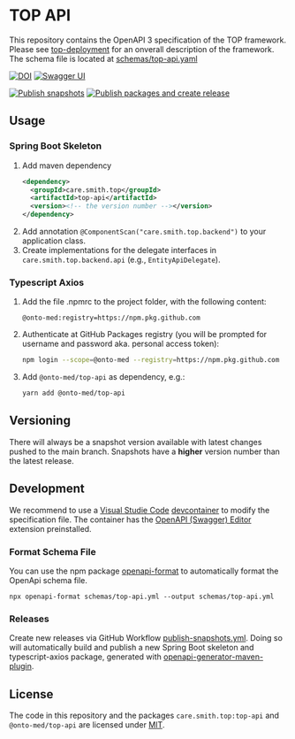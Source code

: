 # TOP API

This repository contains the OpenAPI 3 specification of the TOP framework.
Please see [top-deployment](https://onto-med.github.io/top-deployment) for an onverall description of the framework.
The schema file is located at [schemas/top-api.yaml](schemas/top-api.yaml)

[![DOI](https://zenodo.org/badge/429797878.svg)](https://zenodo.org/badge/latestdoi/429797878)
[![Swagger UI](https://img.shields.io/badge/-Swagger%20UI-%23Clojure?style=flat&logo=swagger&logoColor=white)](https://onto-med.github.io/top-api/)

[![Publish snapshots](https://github.com/Onto-Med/top-api/actions/workflows/publish-snapshots.yml/badge.svg)](https://github.com/Onto-Med/top-api/actions/workflows/publish-snapshots.yml)
[![Publish packages and create release](https://github.com/Onto-Med/top-api/actions/workflows/release.yml/badge.svg)](https://github.com/Onto-Med/top-api/actions/workflows/release.yml)

## Usage

### Spring Boot Skeleton

1. Add maven dependency
    ```xml
    <dependency>
      <groupId>care.smith.top</groupId>
      <artifactId>top-api</artifactId>
      <version><!-- the version number --></version>
    </dependency>
    ```
2. Add annotation `@ComponentScan("care.smith.top.backend")` to your application class.
3. Create implementations for the delegate interfaces in `care.smith.top.backend.api` (e.g., `EntityApiDelegate`).

### Typescript Axios

1. Add the file .npmrc to the project folder, with the following content:
    ```properties
    @onto-med:registry=https://npm.pkg.github.com
    ```
2. Authenticate at GitHub Packages registry (you will be prompted for username and password aka. personal access token):
    ```sh
    npm login --scope=@onto-med --registry=https://npm.pkg.github.com
    ```
3. Add `@onto-med/top-api` as dependency, e.g.:
    ```sh
    yarn add @onto-med/top-api
    ```

## Versioning

There will always be a snapshot version available with latest changes pushed to the main branch. Snapshots have a **higher** version number than the latest release.

## Development

We recommend to use a [Visual Studie Code](https://code.visualstudio.com) [devcontainer](https://code.visualstudio.com/docs/remote/containers) to modify the specification file.
The container has the [OpenAPI (Swagger) Editor](https://marketplace.visualstudio.com/items?itemName=42Crunch.vscode-openapi) extension preinstalled.

### Format Schema File

You can use the npm package [openapi-format](https://www.npmjs.com/package/openapi-format) to automatically format the OpenApi schema file.

```
npx openapi-format schemas/top-api.yml --output schemas/top-api.yml
```

### Releases

Create new releases via GitHub Workflow [publish-snapshots.yml](.github/workflows/publish-snapshots.yml). Doing so will automatically build and publish a new Spring Boot skeleton and typescript-axios package, generated with [openapi-generator-maven-plugin](https://github.com/OpenAPITools/openapi-generator/tree/master/modules/openapi-generator-maven-plugin).

## License

The code in this repository and the packages `care.smith.top:top-api` and `@onto-med/top-api` are licensed under [MIT](LICENSE).
